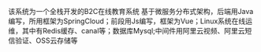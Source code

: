 该系统为一个全栈开发的B2C在线教育系统
基于微服务分布式架构，后端用Java编写，所用框架为SpringCloud；前段用Js编写，框架为Vue；Linux系统在线运维，其中有Redis缓存、canal等；数据库Mysql;中间件用阿里云视频、阿里云短信验证、OSS云存储等
